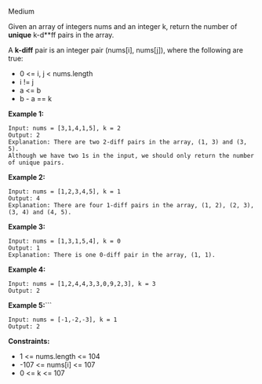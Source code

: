 Medium

Given an array of integers nums and an integer k, return the number of **unique** k-d**ff pairs in the array.

A **k-diff** pair is an integer pair (nums[i], nums[j]), where the following are true:

- 0 <= i, j < nums.length
- i != j
- a <= b
- b - a == k
 

**Example 1:**
```
Input: nums = [3,1,4,1,5], k = 2
Output: 2
Explanation: There are two 2-diff pairs in the array, (1, 3) and (3, 5).
Although we have two 1s in the input, we should only return the number of unique pairs.
```
**Example 2:**
```
Input: nums = [1,2,3,4,5], k = 1
Output: 4
Explanation: There are four 1-diff pairs in the array, (1, 2), (2, 3), (3, 4) and (4, 5).
```
**Example 3:**
```
Input: nums = [1,3,1,5,4], k = 0
Output: 1
Explanation: There is one 0-diff pair in the array, (1, 1).
```
**Example 4:**
```
Input: nums = [1,2,4,4,3,3,0,9,2,3], k = 3
Output: 2
```
**Example 5:**```
```
Input: nums = [-1,-2,-3], k = 1
Output: 2
``` 

**Constraints:**

- 1 <= nums.length <= 104
- -107 <= nums[i] <= 107
- 0 <= k <= 107
